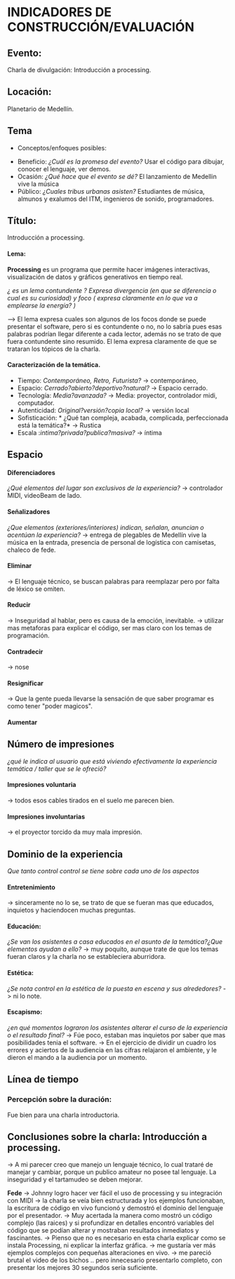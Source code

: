 # INDICADORES DE CONSTRUCCIÓN/EVALUACIÓN

## Evento:

Charla de divulgación: Introducción a processing.

## Locación:

Planetario de Medellín.

## Tema

* Conceptos/enfoques posibles:
- Beneficio: *¿Cuál es la promesa del evento?*
Usar el código para dibujar, conocer el lenguaje, ver demos.
- Ocasión: *¿Qué hace que el evento se dé?*
El lanzamiento de Medellin vive la música
- Público: *¿Cuales tribus urbanas asisten?*
Estudiantes de música, almunos y exalumos del ITM, ingenieros de sonido, programadores.

## Título:

Introducción a processing.

#### Lema:

__Processing__ es un programa que permite hacer imágenes interactivas, visualización de datos y gráficos generativos en tiempo real. 

*¿ es un lema contundente ? Expresa divergencia (en que se diferencia o cual es su curiosidad) y foco ( expresa claramente en lo que va a emplearse la energía? )* 

--> El lema expresa cuales son algunos de los focos donde se puede presentar el software, pero si es contundente o no, no lo sabría pues esas palabras podrían llegar diferente a cada lector, además no se trato de que fuera contundente sino resumido. El lema expresa claramente de que se trataran los tópicos de la charla.

#### Caracterización de la temática.

* Tiempo: *Contemporáneo, Retro, Futurista?*    -> contemporáneo, 
* Espacio: *Cerrado?abierto?deportivo?natural?* -> Espacio cerrado.
* Tecnología: *Media?avanzada?*					-> Media: proyector, controlador midi, computador.
* Autenticidad: *Original?versión?copia local?* ->  versión  local 
* Sofisticación: * ¿Qué tan compleja, acabada, complicada, 
perfeccionada está la temática?*				-> Rustica
* Escala :*intima?privada?publica?masiva?*		-> íntima

## Espacio
#### Diferenciadores
*¿Qué elementos del lugar son exclusivos de la experiencia?*
-> controlador MIDI, videoBeam de lado.

#### Señalizadores

*¿Que elementos (exteriores/interiores) indican, señalan, anuncian o acentúan la experiencia?*
-> entrega de plegables  de Medellín vive la música en la entrada, presencia de personal de logística con camisetas, chaleco de fede.

#### Eliminar

-> El lenguaje técnico, se buscan palabras para reemplazar pero por falta de léxico se omiten.

#### Reducir

-> Inseguridad al hablar, pero es causa de la emoción, inevitable.
-> utilizar mas metaforas para explicar el código, ser mas claro con los temas de programación.

#### Contradecir

-> nose

#### Resignificar

-> Que la gente pueda llevarse la sensación de que saber programar es como tener "poder magicos".

#### Aumentar

## Número de impresiones

*¿qué le indica al usuario que está viviendo efectivamente la experiencia temática / taller que se le ofreció?*

#### Impresiones voluntaria

-> todos esos cables tirados en el suelo me parecen bien.

#### Impresiones involuntarias

-> el proyector torcido da muy mala impresión.

## Dominio de la experiencia 
*Que tanto control control se tiene sobre cada uno de los aspectos*

#### Entretenimiento
-> sinceramente no lo se, se trato de que se fueran mas que educados, inquietos y haciendocen muchas preguntas.

#### Educación:
*¿Se van los asistentes a casa educados en el asunto de la temática?¿Que elementos ayudan a ello?*
-> muy poquito, aunque trate de que los temas fueran claros y la charla no se estableciera aburridora.

#### Estética:
*¿Se nota control en la estética de la puesta en escena y sus alrededores?*
-> ni lo note.

#### Escapismo:
*¿en qué momentos lograron los asistentes alterar el curso de la experiencia o el resultado final?*
-> Fúe poco, estaban mas inquietos por saber que mas posibilidades tenia el software.
-> En el ejercicio de dividir un cuadro los errores y aciertos de la audiencia en las cifras relajaron el ambiente, y le dieron el mando a la audiencia por un momento.

## Línea de tiempo

### Percepción sobre la duración:
Fue bien para una charla introductoria.

## Conclusiones sobre la charla: Introducción a processing.
-> A mi parecer creo que manejo un lenguaje técnico, lo cual trataré de manejar y cambiar, porque un publico 
   amateur no posee tal lenguaje. La inseguridad y el tartamudeo se deben mejorar.

__Fede__
-> Johnny logro hacer ver fácil el uso de processing y su integración con MIDI
-> la charla se veía bien estructurada y los ejemplos funcionaban, la escritura de código en vivo funcionó y demostró el dominio del lenguaje por el presentador.
-> Muy acertada la manera como mostró un código complejo (las raices) y si profundizar en detalles encontró variables del código que se podían alterar y mostraban resultados inmediatos y fascinantes.
-> Pienso que no es necesario en esta charla explicar como se instala Processing, ni explicar la interfaz gráfica.
-> me gustaría ver más ejemplos complejos con pequeñas alteraciones en vivo.
-> me pareció brutal el video de los bichos .. pero innecesario presentarlo completo, con presentar los mejores 30 segundos sería suficiente.







